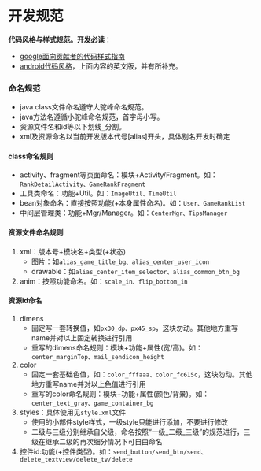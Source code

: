 # 开发规范

**代码风格与样式规范。开发必读**：
- [google面向贡献者的代码样式指南](https://source.android.com/source/code-style)
- [android代码风格](https://github.com/ribot/android-guidelines/blob/master/project_and_code_guidelines.md)，上面内容的英文版，并有所补充。

### 命名规范
- java class文件命名遵守大驼峰命名规范。
- java方法名遵循小驼峰命名规范，首字母小写。
- 资源文件名和id等以下划线`_`分割。
- xml及资源命名以当前开发版本代号[alias]开头，具体别名开发时确定

#### class命名规则
- activity、fragment等页面命名：模块+Activity/Fragment。如：`RankDetailActivity、GameRankFragment`
- 工具类命名：功能+Util。如：`ImageUtil、TimeUtil`
- bean对象命名：直接按照功能(+本身属性命名)。如：`User、GameRankList`
- 中间层管理类：功能+Mgr/Manager。如：`CenterMgr、TipsManager`

#### 资源文件命名规则
1. xml：版本号+模块名+类型(+状态)
    - 图片：如`alias_game_title_bg、alias_center_user_icon`
    - drawable：如`alias_center_item_selector、alias_common_btn_bg`
1. anim：按照功能命名。如：`scale_in、flip_bottom_in`

#### 资源id命名
1. dimens
    - 固定写一套转换值，如`px30_dp、px45_sp`，这块勿动。其他地方重写name并对以上固定转换进行引用
    - 重写的dimens命名规则：模块+功能+属性(宽/高)。如：`center_marginTop、mail_sendicon_height`
1. color
    - 固定一套基础色值，如：`color_fffaaa、color_fc615c`，这块勿动。其他地方重写name并对以上色值进行引用
    - 重写的color命名规则：模块+功能+属性(颜色/背景)。如：`center_text_gray、game_container_bg`
1. styles：具体使用见`style.xml`文件
    - 使用的小部件style样式，一级style只能进行添加，不要进行修改
    - 二级与三级分别继承自父级，命名按照“一级_二级_三级”的规范进行，三级在继承二级的再次细分情况下可自由命名
1. 控件id:功能(+控件类型)。如：`send_button/send_btn/send、delete_textview/delete_tv/delete`
